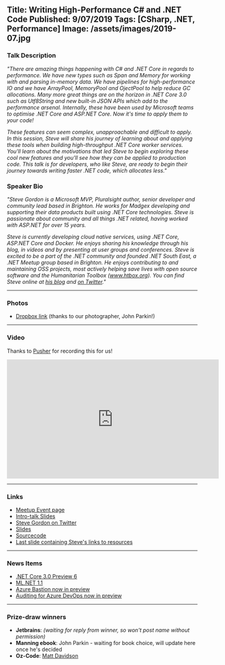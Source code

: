 Title: Writing High-Performance C# and .NET Code
Published: 9/07/2019
Tags: [CSharp, .NET, Performance]
Image: /assets/images/2019-07.jpg
---
### Talk Description

_"There are amazing things happening with C# and .NET Core in regards to performance. We have new types such as Span and Memory for working with and parsing in-memory data. We have pipelines for high-performance IO and we have ArrayPool, MemoryPool and OjectPool to help reduce GC allocations. Many more great things are on the horizon in .NET Core 3.0 such as Utf8String and new built-in JSON APIs which add to the performance arsenal. Internally, these have been used by Microsoft teams to optimise .NET Core and ASP.NET Core. Now it's time to apply them to your code!_

_These features can seem complex, unapproachable and difficult to apply. In this session, Steve will share his journey of learning about and applying these tools when building high-throughput .NET Core worker services. You'll learn about the motivations that led Steve to begin exploring these cool new features and you'll see how they can be applied to production code. This talk is for developers, who like Steve, are ready to begin their journey towards writing faster .NET code, which allocates less."_

### Speaker Bio

_"Steve Gordon is a Microsoft MVP, Pluralsight author, senior developer and community lead based in Brighton. He works for Madgex developing and supporting their data products built using .NET Core technologies. Steve is passionate about community and all things .NET related, having worked with ASP.NET for over 15 years._

_Steve is currently developing cloud native services, using .NET Core, ASP.NET Core and Docker. He enjoys sharing his knowledge through his blog, in videos and by presenting at user groups and conferences. Steve is excited to be a part of the .NET community and founded .NET South East, a .NET Meetup group based in Brighton. He enjoys contributing to and maintaining OSS projects, most actively helping save lives with open source software and the Humanitarian Toolbox (www.htbox.org). You can find Steve online at [his blog](https://www.stevejgordon.co.uk) and [on Twitter](https://twitter.com/stevejgordon)."_

---

### Photos

* [Dropbox link](https://www.dropbox.com/sh/qn5ctogn9pjo22e/AACY2AehL4JycU65FymsxXMXa?dl=0) (thanks to our photographer, John Parkin!)

---

### Video

Thanks to [Pusher](https://pusher.com) for recording this for us!

<iframe width="560" height="315" src="https://www.youtube.com/embed/NVWQRbqcXJ4" frameborder="0" allow="accelerometer; autoplay; encrypted-media; gyroscope; picture-in-picture" allowfullscreen></iframe>

---

### Links

* [Meetup Event page](https://www.meetup.com/dotnetoxford/events/260505925/)
* [Intro-talk Slides](https://www.dropbox.com/s/kbxb72a4ljiq2g5/2019-07-WritingHighPerformanceC%23.pdf?dl=0)
* [Steve Gordon on Twitter](https://twitter.com/stevejgordon)
* [Slides](https://speakerdeck.com/stevejgordon/turbocharged-writing-high-performance-c-number-and-net-code-90-mins)
* [Sourcecode](https://github.com/stevejgordon/TurbochargedDemos)
* [Last slide containing Steve's links to resources](https://speakerdeck.com/stevejgordon/turbocharged-writing-high-performance-c-number-and-net-code-90-mins?slide=93)

---

### News Items

* [.NET Core 3.0 Preview 6](https://devblogs.microsoft.com/dotnet/announcing-net-core-3-0-preview-6/)
* [ML.NET 1.1](https://devblogs.microsoft.com/dotnet/announcing-ml-net-1-1-and-model-builder-updates-machine-learning-for-net/)
* [Azure Bastion now in preview](https://azure.microsoft.com/en-us/blog/announcing-the-preview-of-microsoft-azure-bastion/)
* [Auditing for Azure DevOps now in preview](https://devblogs.microsoft.com/devops/auditing-for-azure-devops-is-now-in-public-preview/)

---

### Prize-draw winners

* **Jetbrains**: _(waiting for reply from winner, so won't post name without permission)_
* **Manning ebook**: John Parkin - waiting for book choice, will update here once he's decided
* **Oz-Code**: [Matt Davidson](https://twitter.com/DavidsonMD)
